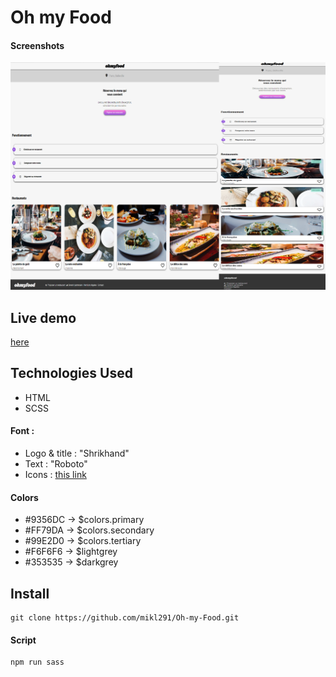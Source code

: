 # Oh my Food


#### Screenshots
![Alt text](img/readme.png)

## Live demo 
 [here](https://mikl291.github.io/Oh-my-Food/)

## Technologies Used
   - HTML 
   - SCSS
#### Font :
- Logo & title : "Shrikhand"
- Text : "Roboto"
- Icons : [this link](https://fontawesome.com/kits/)
#### Colors
-  #9356DC → $colors.primary
-  #FF79DA → $colors.secondary
-  #99E2D0 → $colors.tertiary
-  #F6F6F6 → $lightgrey
-  #353535 → $darkgrey



## Install

    git clone https://github.com/mikl291/Oh-my-Food.git
    
#### Script
    npm run sass
